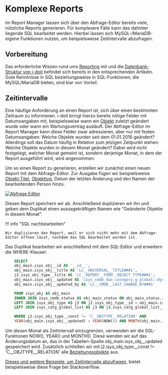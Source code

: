 # Komplexe Reports

Im Report Manager lassen sich über den Abfrage-Editor bereits viele, nützliche Reports generieren. Für komplexere Fälle kann das dahinter liegende SQL bearbeitet werden. Hierbei lassen sich MySQL-/MariaDB-eigene Funktionen nutzen, um beispielsweise Zeitintervalle abzufragen.

Vorbereitung
------------

Das erforderliche Wissen rund ums [Reporting](../auswertungen/report-manager.md) mit und die [Datenbank-Struktur von i-doit](../software-entwicklung/datenbank-modell/index.md) befindet sich bereits in den entsprechenden Artikeln. Gute Kenntnisse in SQL beziehungsweise in SQL-Funktionen, die MySQL/MariaDB bieten, sind klar von Vorteil.

Zeitintervalle
--------------

Eine häufige Anforderung an einen Report ist, sich über einen bestimmten Zeitraum zu informieren. i-doit bringt hierzu bereits nötige Felder mit Datumsangaben mit, beispielsweise wann ein [Objekt](../grundlagen/struktur-it-dokumentation.md) zuletzt geändert wurde oder wann ein Wartungsvertrag ausläuft. Der Abfrage-Editor im Report Manager kann diese Felder zwar adressieren, aber nur mit festen Datumsangaben: Welche Objekte wurden seit dem 01.01.2016 geändert? Allerdings soll das Datum häufig in Relation zum jetzigen Zeitpunkt stehen: Welche Objekte wurden in diesem Monat geändert? Dabei wird nicht festgelegt, welcher Monat gemeint ist, sondern derjenige Monat, in dem der Report ausgeführt wird, wird angenommen.

Um so einen Report zu generieren, erstellen wir zunächst einen neuen Report mit dem Abfrage-Editor. Zur Ausgabe fügen wir beispielsweise [Objekt-Titel](../grundlagen/eindeutige-referenzierungen.md), [Objekttyp](../grundlagen/struktur-it-dokumentation.md), Datum der letzten Änderung und den Namen der bearbeitenden Person hinzu.

[![Abfrage Editor](../assets/images/de/anwendungsfaelle/komplexe-reports/report_changes_abfrage-editor.png)](../assets/images/de/anwendungsfaelle/komplexe-reports/report_changes_abfrage-editor.png)

Diesen Report speichern wir ab. Anschließend duplizieren wir ihn und geben dem Duplikat einen aussagekräftigen Namen wie "Geänderte Objekte in diesem Monat".

!!! info "SQL nachbearbeiten"

    Wir duplizieren den Report, weil er sich nicht mehr mit dem Abfrage-Editor öffnen lässt, nachdem das SQL bearbeitet worden ist.

Das Duplikat bearbeiten wir anschließend mit dem SQL-Editor und erweitern die WHERE\-Klausel:

```sql
    SELECT
    obj_main.isys_obj__id AS '__id__',
    obj_main.isys_obj__title AS 'LC__UNIVERSAL__TITLE###1',
    j2.isys_obj_type__title AS 'LC__REPORT__FORM__OBJECT_TYPE###1',
    obj_main.isys_obj__updated AS 'isys_cmdb_dao_category_g_global::dynamic_property_callback_changed::isys_obj__updated::LC__CMDB__LAST_CHANGE',
    obj_main.isys_obj__updated_by AS 'LC__CMDB__LAST_CHANGE_BY###1'

    FROM isys_obj AS obj_main
    INNER JOIN isys_cmdb_status AS obj_main_status ON obj_main_status.isys_cmdb_status__id = obj_main.isys_obj__isys_cmdb_status__id
    LEFT JOIN isys_obj_type AS j2 ON j2.isys_obj_type__id = obj_main.isys_obj__isys_obj_type__id
    LEFT JOIN isys_catg_global_list AS j3 ON j3.isys_catg_global_list__isys_obj__id = obj_main.isys_obj__id

    WHERE j2.isys_obj_type__const != 'C__OBJTYPE__RELATION' AND
    YEAR(obj_main.isys_obj__updated) = YEAR(NOW()) AND MONTH(obj_main.isys_obj__updated) = MONTH(NOW());
```

Um _diesen_ Monat als Zeitintervall einzugrenzen, verwenden wir die SQL-Funktionen NOW(), YEAR() und MONTH(). Diese wenden wir auf das Änderungsdatum an, das in der Tabellen-Spalte obj_main.isys_obj__updated gespeichert wird. Zusätzlich schließen wir mit j2.isys_obj_type__const != 'C__OBJTYPE__RELATION' alle [Beziehungsobjekte](../grundlagen/objekt-beziehungen.md) aus.

[Dieses und weitere Beispiele, um Zeitintervalle abzufragen](http://stackoverflow.com/questions/5293189/select-records-from-today-this-week-this-month-php-mysql), bietet beispielsweise diese Frage bei Stackoverflow.
